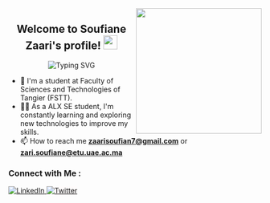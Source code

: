 <img width="250" align="right" src="https://media.tenor.com/mGgWY8RkgYMAAAAC/hello-world.gif">
<h2 align="center">
  Welcome to Soufiane Zaari's profile!
  <img src="https://media.giphy.com/media/hvRJCLFzcasrR4ia7z/giphy.gif" width="28">
</h2>
<p align="center">
<a><img src="https://readme-typing-svg.herokuapp.com?font=Fira+Code&pause=1000&color=C8BEF7&center=true&vCenter=true&width=500&height=60&lines=Always+learning+new+things;Coding+and+new+tech+excite+me+immensely" alt="Typing SVG" /></a>
</p> 

- 🏢 I'm a student at Faculty of Sciences and Technologies of Tangier (FSTT).
- 👨‍💻 As a ALX SE student, I'm constantly learning and exploring new technologies to improve my skills.
- 📫 How to reach me **zaarisoufian7@gmail.com** or **zari.soufiane@etu.uae.ac.ma**

### Connect with Me :
<!-- Social icons section -->
<p align="left">
<a href="https://www.linkedin.com/in/soufiane-zaari/" target="_blank">
  <img src="https://img.icons8.com/?size=50&id=xuvGCOXi8Wyg&format.png" alt="LinkedIn"/>
</a>
<a href="https://twitter.com/soufiane_z03" target="_blank">
  <img src="https://img.icons8.com/?size=50&id=phOKFKYpe00C&format.png" alt="Twitter" style="background-color: #fffcfc;" />
</a>  
</p>
